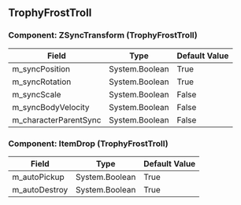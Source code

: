 ## TrophyFrostTroll

### Component: ZSyncTransform (TrophyFrostTroll)

|Field|Type|Default Value|
|---|---|---|
|m_syncPosition|System.Boolean|True|
|m_syncRotation|System.Boolean|True|
|m_syncScale|System.Boolean|False|
|m_syncBodyVelocity|System.Boolean|False|
|m_characterParentSync|System.Boolean|False|

### Component: ItemDrop (TrophyFrostTroll)

|Field|Type|Default Value|
|---|---|---|
|m_autoPickup|System.Boolean|True|
|m_autoDestroy|System.Boolean|True|

